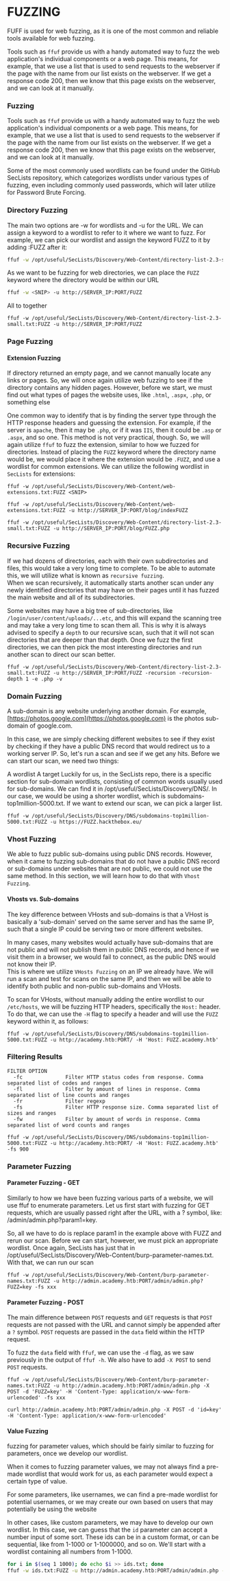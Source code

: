 # FUZZING

FUFF is used for web fuzzing, as it is one of the most common and reliable tools available for web fuzzing.

Tools such as `ffuf` provide us with a handy automated way to fuzz the web application's individual components or a web page. This means, for example, that we use a list that is used to send requests to the webserver if the page with the name from our list exists on the webserver. If we get a response code 200, then we know that this page exists on the webserver, and we can look at it manually.

### Fuzzing

Tools such as `ffuf` provide us with a handy automated way to fuzz the web application's individual components or a web page. This means, for example, that we use a list that is used to send requests to the webserver if the page with the name from our list exists on the webserver. If we get a response code 200, then we know that this page exists on the webserver, and we can look at it manually.

Some of the most commonly used wordlists can be found under the GitHub SecLists repository, which categorizes wordlists under various types of fuzzing, even including commonly used passwords, which will later utilize for Password Brute Forcing.

### Directory Fuzzing

The main two options are -w for wordlists and -u for the URL. We can assign a keyword to a wordlist to refer to it where we want to fuzz. For example, we can pick our wordlist and assign the keyword FUZZ to it by adding :FUZZ after it:

```bash
ffuf -w /opt/useful/SecLists/Discovery/Web-Content/directory-list-2.3-small.txt:FUZZ
```

As we want to be fuzzing for web directories, we can place the `FUZZ` keyword where the directory would be within our URL

```bash
ffuf -w <SNIP> -u http://SERVER_IP:PORT/FUZZ
```

All to together

```text
ffuf -w /opt/useful/SecLists/Discovery/Web-Content/directory-list-2.3-small.txt:FUZZ -u http://SERVER_IP:PORT/FUZZ
```

### Page Fuzzing

#### Extension Fuzzing

If directory returned an empty page, and we cannot manually locate any links or pages. So, we will once again utilize web fuzzing to see if the directory contains any hidden pages. However, before we start, we must find out what types of pages the website uses, like `.html`, `.aspx`, `.php`, or something else

One common way to identify that is by finding the server type through the HTTP response headers and guessing the extension. For example, if the server is `apache`, then it may be `.php`, or if it was `IIS`, then it could be `.asp` or `.aspx`, and so one. This method is not very practical, though. So, we will again utilize `ffuf` to fuzz the extension, similar to how we fuzzed for directories. Instead of placing the `FUZZ` keyword where the directory name would be, we would place it where the extension would be `.FUZZ`, and use a wordlist for common extensions. We can utilize the following wordlist in `SecLists` for extensions:

```text
ffuf -w /opt/useful/SecLists/Discovery/Web-Content/web-extensions.txt:FUZZ <SNIP>
```

```text
ffuf -w /opt/useful/SecLists/Discovery/Web-Content/web-extensions.txt:FUZZ -u http://SERVER_IP:PORT/blog/indexFUZZ
```

```text
ffuf -w /opt/useful/SecLists/Discovery/Web-Content/directory-list-2.3-small.txt:FUZZ -u http://SERVER_IP:PORT/blog/FUZZ.php
```

### Recursive Fuzzing

If we had dozens of directories, each with their own subdirectories and files, this would take a very long time to complete. To be able to automate this, we will utilize what is known as `recursive fuzzing`.  
When we scan recursively, it automatically starts another scan under any newly identified directories that may have on their pages until it has fuzzed the main website and all of its subdirectories.

Some websites may have a big tree of sub-directories, like `/login/user/content/uploads/...etc`, and this will expand the scanning tree and may take a very long time to scan them all. This is why it is always advised to specify a `depth` to our recursive scan, such that it will not scan directories that are deeper than that depth. Once we fuzz the first directories, we can then pick the most interesting directories and run another scan to direct our scan better.

```text
ffuf -w /opt/useful/SecLists/Discovery/Web-Content/directory-list-2.3-small.txt:FUZZ -u http://SERVER_IP:PORT/FUZZ -recursion -recursion-depth 1 -e .php -v
```

### Domain Fuzzing

A sub-domain is any website underlying another domain. For example, [https://photos.google.com](https://photos.google.com) is the photos sub-domain of google.com.

In this case, we are simply checking different websites to see if they exist by checking if they have a public DNS record that would redirect us to a working server IP. So, let's run a scan and see if we get any hits. Before we can start our scan, we need two things:

A wordlist A target Luckily for us, in the SecLists repo, there is a specific section for sub-domain wordlists, consisting of common words usually used for sub-domains. We can find it in /opt/useful/SecLists/Discovery/DNS/. In our case, we would be using a shorter wordlist, which is subdomains-top1million-5000.txt. If we want to extend our scan, we can pick a larger list.

```text
ffuf -w /opt/useful/SecLists/Discovery/DNS/subdomains-top1million-5000.txt:FUZZ -u https://FUZZ.hackthebox.eu/
```

### Vhost Fuzzing

We able to fuzz public sub-domains using public DNS records. However, when it came to fuzzing sub-domains that do not have a public DNS record or sub-domains under websites that are not public, we could not use the same method. In this section, we will learn how to do that with `Vhost Fuzzing`.

#### Vhosts vs. Sub-domains

The key difference between VHosts and sub-domains is that a VHost is basically a 'sub-domain' served on the same server and has the same IP, such that a single IP could be serving two or more different websites.

In many cases, many websites would actually have sub-domains that are not public and will not publish them in public DNS records, and hence if we visit them in a browser, we would fail to connect, as the public DNS would not know their IP.  
This is where we utilize `VHosts Fuzzing` on an IP we already have. We will run a scan and test for scans on the same IP, and then we will be able to identify both public and non-public sub-domains and VHosts.

To scan for VHosts, without manually adding the entire wordlist to our `/etc/hosts`, we will be fuzzing HTTP headers, specifically the `Host:` header. To do that, we can use the `-H` flag to specify a header and will use the `FUZZ` keyword within it, as follows:

```text
ffuf -w /opt/useful/SecLists/Discovery/DNS/subdomains-top1million-5000.txt:FUZZ -u http://academy.htb:PORT/ -H 'Host: FUZZ.academy.htb'
```

### Filtering Results

```text
FILTER OPTION
  -fc              Filter HTTP status codes from response. Comma separated list of codes and ranges
  -fl              Filter by amount of lines in response. Comma separated list of line counts and ranges
  -fr              Filter regexp
  -fs              Filter HTTP response size. Comma separated list of sizes and ranges
  -fw              Filter by amount of words in response. Comma separated list of word counts and ranges
```

```text
ffuf -w /opt/useful/SecLists/Discovery/DNS/subdomains-top1million-5000.txt:FUZZ -u http://academy.htb:PORT/ -H 'Host: FUZZ.academy.htb' -fs 900
```

### Parameter Fuzzing

#### Parameter Fuzzing - GET

Similarly to how we have been fuzzing various parts of a website, we will use ffuf to enumerate parameters. Let us first start with fuzzing for GET requests, which are usually passed right after the URL, with a ? symbol, like: /admin/admin.php?param1=key.

So, all we have to do is replace param1 in the example above with FUZZ and rerun our scan. Before we can start, however, we must pick an appropriate wordlist. Once again, SecLists has just that in /opt/useful/SecLists/Discovery/Web-Content/burp-parameter-names.txt. With that, we can run our scan

```text
ffuf -w /opt/useful/SecLists/Discovery/Web-Content/burp-parameter-names.txt:FUZZ -u http://admin.academy.htb:PORT/admin/admin.php?FUZZ=key -fs xxx
```

#### Parameter Fuzzing - POST

The main difference between `POST` requests and `GET` requests is that `POST` requests are not passed with the URL and cannot simply be appended after a `?` symbol. `POST` requests are passed in the `data` field within the HTTP request.

To fuzz the `data` field with `ffuf`, we can use the `-d` flag, as we saw previously in the output of `ffuf -h`. We also have to add `-X POST` to send `POST` requests.

```text
ffuf -w /opt/useful/SecLists/Discovery/Web-Content/burp-parameter-names.txt:FUZZ -u http://admin.academy.htb:PORT/admin/admin.php -X POST -d 'FUZZ=key' -H 'Content-Type: application/x-www-form-urlencoded' -fs xxx
```

```text
curl http://admin.academy.htb:PORT/admin/admin.php -X POST -d 'id=key' -H 'Content-Type: application/x-www-form-urlencoded'

```

#### Value Fuzzing

fuzzing for parameter values, which should be fairly similar to fuzzing for parameters, once we develop our wordlist.

When it comes to fuzzing parameter values, we may not always find a pre-made wordlist that would work for us, as each parameter would expect a certain type of value.

For some parameters, like usernames, we can find a pre-made wordlist for potential usernames, or we may create our own based on users that may potentially be using the website

In other cases, like custom parameters, we may have to develop our own wordlist. In this case, we can guess that the `id` parameter can accept a number input of some sort. These ids can be in a custom format, or can be sequential, like from 1-1000 or 1-1000000, and so on. We'll start with a wordlist containing all numbers from 1-1000.

```bash
for i in $(seq 1 1000); do echo $i >> ids.txt; done
ffuf -w ids.txt:FUZZ -u http://admin.academy.htb:PORT/admin/admin.php -X POST -d 'id=FUZZ' -H 'Content-Type: application/x-www-form-urlencoded' -fs xxx
```





